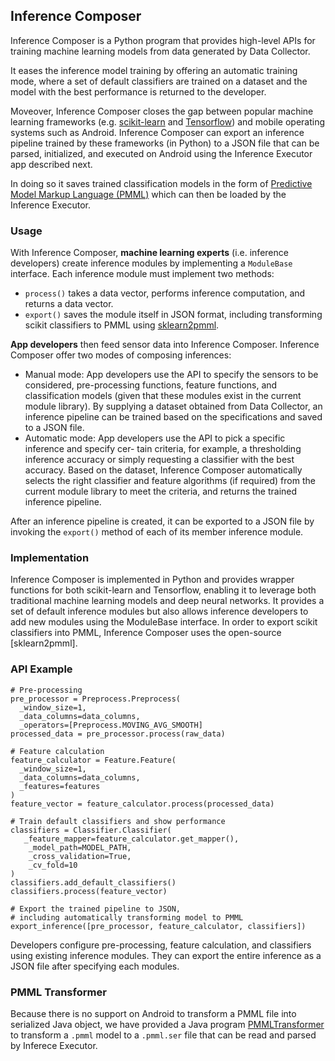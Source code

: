## Inference Composer
Inference Composer is a Python program that provides high-level APIs for training machine learning models from data generated by Data Collector. 

It eases the inference model training by offering an automatic training mode, where a set of default classifiers are trained on a dataset and the model with the best performance is returned to the developer.

Moveover, Inference Composer closes the gap between popular machine learning frameworks (e.g. [scikit-learn](https://github.com/scikit-learn/scikit-learn) and [Tensorflow](https://github.com/tensorflow/tensorflow)) and mobile operating systems such as Android. 
Inference Composer can export an inference pipeline trained by these frameworks (in Python) to a JSON file that can be parsed, initialized, and executed on Android using the Inference Executor app described next.

In doing so it saves trained classification models in the form of [Predictive Model Markup Language (PMML)](https://en.wikipedia.org/wiki/Predictive_Model_Markup_Language) which can then be loaded by the Inference Executor.

### Usage
With Inference Composer, **machine learning experts** (i.e. inference developers) create inference modules by implementing a `ModuleBase` interface. Each inference module must implement two methods:
- `process()` takes a data vector, performs inference computation, and returns a data vector.
- `export()` saves the module itself in JSON format, including transforming scikit classifiers to PMML using [sklearn2pmml](https://github.com/jpmml/sklearn2pmml).

**App developers** then feed sensor data into Inference Composer. Inference Composer offer two modes of composing inferences:
- Manual mode: App developers use the API to specify the sensors to be considered, pre-processing functions, feature functions, and classification models (given that these modules exist in the current module library). By supplying a dataset obtained from Data Collector, an inference pipeline can be trained based on the specifications and saved to a JSON file.
- Automatic mode: App developers use the API to pick a specific inference and specify cer- tain criteria, for example, a thresholding inference accuracy or simply requesting a classifier with the best accuracy. Based on the dataset, Inference Composer automatically selects the right classifier and feature algorithms (if required) from the current module library to meet the criteria, and returns the trained inference pipeline.

After an inference pipeline is created, it can be exported to a JSON file by invoking the `export()` method of each of its member inference module. 

### Implementation
Inference Composer is implemented in Python and provides wrapper functions for both scikit-learn and Tensorflow, enabling it to leverage both traditional machine learning models and deep neural networks. It provides a set of default inference modules but also allows inference developers to add new modules using the ModuleBase interface. In order to export scikit classifiers into PMML, Inference Composer uses the open-source [sklearn2pmml].

### API Example
```
# Pre-processing
pre_processor = Preprocess.Preprocess(
  _window_size=1,
  _data_columns=data_columns,
  _operators=[Preprocess.MOVING_AVG_SMOOTH]
processed_data = pre_processor.process(raw_data)

# Feature calculation
feature_calculator = Feature.Feature(
  _window_size=1,
  _data_columns=data_columns,
  _features=features
)
feature_vector = feature_calculator.process(processed_data)

# Train default classifiers and show performance
classifiers = Classifier.Classifier(
   _feature_mapper=feature_calculator.get_mapper(),
    _model_path=MODEL_PATH,
    _cross_validation=True,
    _cv_fold=10
)
classifiers.add_default_classifiers()
classifiers.process(feature_vector)

# Export the trained pipeline to JSON,
# including automatically transforming model to PMML
export_inference([pre_processor, feature_calculator, classifiers])
```
Developers configure pre-processing, feature calculation, and classifiers using existing inference modules. They can export the entire inference as a JSON file after specifying each modules.

### PMML Transformer
Because there is no support on Android to transform a PMML file into serialized Java object, we have provided a Java program [PMMLTransformer](https://github.com/nesl/ContextAwarenessToolkit/tree/master/apps/InferenceComposer/PMMLTransformer) to transform a `.pmml` model to a `.pmml.ser` file that can be read and parsed by Inferece Executor.
